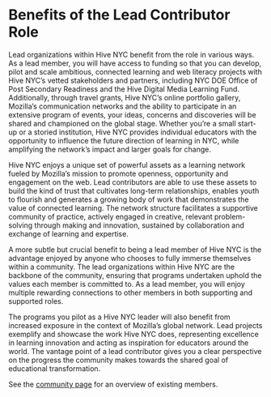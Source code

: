 # Benefits of the Lead Contributor Role

Lead organizations within Hive NYC benefit from the role in various ways. As a lead member, you will have access to funding so that you can develop, pilot and scale ambitious, connected learning and web literacy projects with Hive NYC’s vetted stakeholders and partners, including NYC DOE Office of Post Secondary Readiness and the Hive Digital Media Learning Fund. Additionally, through travel grants, Hive NYC’s online portfolio gallery, Mozilla’s communication networks and the ability to participate in an extensive program of events, your ideas, concerns and discoveries will be shared and championed on the global stage. Whether you’re a small start-up or a storied institution, Hive NYC provides individual educators with the opportunity to influence the future direction of learning in NYC, while amplifying the network’s impact and larger goals for change.

Hive NYC enjoys a unique set of powerful assets as a learning network fueled by Mozilla’s mission to promote openness, opportunity and engagement on the web. Lead contributors are able to use these assets to build the kind of trust that cultivates long-term relationships, enables youth to flourish and generates a growing body of work that demonstrates the value of connected learning. The network structure facilitates a supportive community of practice, actively engaged in creative, relevant problem-solving through making and innovation, sustained by collaboration and exchange of learning and expertise.

A more subtle but crucial benefit to being a lead member of Hive NYC is the advantage enjoyed by anyone who chooses to fully immerse themselves within a community. The lead organizations within Hive NYC are the backbone of the community, ensuring that programs undertaken uphold the values each member is committed to. As a lead member, you will enjoy multiple rewarding connections to other members in both supporting and supported roles.

The programs you pilot as a Hive NYC leader will also benefit from increased exposure in the context of Mozilla’s global network. Lead projects exemplify and showcase the work Hive NYC does, representing excellence in learning innovation and acting as inspiration for educators around the world. The vantage point of a lead contributor gives you a clear perspective on the progress the community makes towards the shared goal of educational transformation.

See the [community page](http://hivenyc.org/community/) for an overview of existing members.
